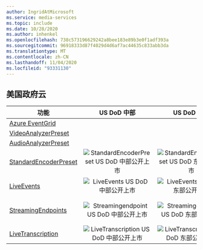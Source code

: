 ```yaml
---
author: IngridAtMicrosoft
ms.service: media-services
ms.topic: include
ms.date: 10/28/2020
ms.author: inhenkel
ms.openlocfilehash: 738c573196629242a8bee183e89b3e0f1adf393a
ms.sourcegitcommit: 96918333d87f4029d4d6af7ac44635c833abb3da
ms.translationtype: MT
ms.contentlocale: zh-CN
ms.lasthandoff: 11/04/2020
ms.locfileid: "93331130"
---
```

<!--Feature availability in region-->

## <a name="us-government-cloud"></a>美国政府云

| 功能 |  US DoD 中部 | US DoD 东部 | US Gov 亚利桑那州 | US Gov 德克萨斯州 | US Gov 弗吉尼亚州 | <!-- USNat --> | <!-- USSec--> |
| --- | :---: | :---: | :---: | :---: | :---: | :---: | :---: |
| [Azure EventGrid](../reacting-to-media-services-events.md) |<!-- US DoD Central -->  | <!-- US DoD East -->  |<!-- US Gov Arizona-->  |<!--US Gov Texas--> |<!-- US Gov Virginia--> |<!--USNat--> |<!--USSec--> |
| [VideoAnalyzerPreset](../analyzing-video-audio-files-concept.md) |<!-- US DoD Central -->  | <!-- US DoD East -->  |<!-- US Gov Arizona-->  |<!--US Gov Texas--> |<!-- US Gov Virginia--> |<!--USNat--> |<!--USSec--> |
| [AudioAnalyzerPreset](../analyzing-video-audio-files-concept.md) |<!-- US DoD Central -->  | <!-- US DoD East -->  |<!-- US Gov Arizona-->  |<!--US Gov Texas--> |<!-- US Gov Virginia--> |<!--USNat--> |<!--USSec--> |
| [StandardEncoderPreset](../encoding-concept.md) | ![StandardEncoderPreset US DoD 中部公开上市](../media/azure-clouds-regions/ga.svg) | ![StandardEncoderPreset US DoD 东部公开上市](../media/azure-clouds-regions/ga.svg) | ![StandardEncoderPreset US Gov 亚利桑那州公开上市](../media/azure-clouds-regions/ga.svg) | ![StandardEncoderPreset US Gov 德克萨斯州公开上市](../media/azure-clouds-regions/ga.svg) | ![StandardEncoderPreset US Gov 弗吉尼亚州公开上市](../media/azure-clouds-regions/ga.svg) |<!-- ![StandardEncoderPreset USNat general availability](../media/azure-clouds-regions/ga.svg)--> |<!-- ![StandardEncoderPreset USSec general availability](../media/azure-clouds-regions/ga.svg)--> |
| [LiveEvents](../live-streaming-overview.md) | ![LiveEvents US DoD 中部公开上市](../media/azure-clouds-regions/ga.svg) | ![LiveEvents US DoD 东部公开上市](../media/azure-clouds-regions/ga.svg) | ![LiveEvents US Gov 亚利桑那州公开上市](../media/azure-clouds-regions/ga.svg) | ![LiveEvents US Gov 德克萨斯州公开上市](../media/azure-clouds-regions/ga.svg) | ![LiveEvents US Gov 弗吉尼亚州公开上市](../media/azure-clouds-regions/ga.svg) |<!-- ![LiveEvents USNat general availability](../media/azure-clouds-regions/ga.svg)--> |<!-- ![LiveEvents USSec general availability](../media/azure-clouds-regions/ga.svg)--> |
| [StreamingEndpoints](../streaming-endpoint-concept.md) | ![Streamingendpoint US DoD 中部公开上市](../media/azure-clouds-regions/ga.svg) | ![Streamingendpoint US DoD 东部公开上市](../media/azure-clouds-regions/ga.svg) | ![Streamingendpoint US Gov 亚利桑那州公开上市](../media/azure-clouds-regions/ga.svg) | ![Streamingendpoint US Gov 德克萨斯州公开上市](../media/azure-clouds-regions/ga.svg) | ![Streamingendpoint US Gov 弗吉尼亚州公开上市](../media/azure-clouds-regions/ga.svg) | <!--![StreamingEndpoints USNat general availability](../media/azure-clouds-regions/ga.svg)--> |<!-- ![StreamingEndpoints USSec general availability](../media/azure-clouds-regions/ga.svg)--> |
| [LiveTranscription](../live-transcription.md) | ![LiveTranscription US DoD 中部公开上市](../media/azure-clouds-regions/ga.svg) | ![LiveTranscription US DoD 东部公开上市](../media/azure-clouds-regions/ga.svg) | ![LiveTranscription US Gov 亚利桑那州公开上市](../media/azure-clouds-regions/ga.svg) | ![LiveTranscription US Gov 德克萨斯州公开上市](../media/azure-clouds-regions/ga.svg) | ![LiveTranscription US Gov 弗吉尼亚州公开上市](../media/azure-clouds-regions/ga.svg) |<!-- ![LiveTranscription USNat general availability](../media/azure-clouds-regions/ga.svg)--> |<!-- ![LiveTranscription USSec general availability](../media/azure-clouds-regions/ga.svg)--> |
